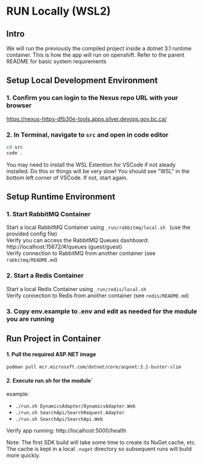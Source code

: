 # RUN Locally (WSL2)

## Intro
We will run the previously the compiled project inside a dotnet 3.1 runtime container. This is how the app will run on openshift.  Refer to the parent README for basic system requirements

## Setup Local Development Environment

### 1.  Confirm you can login to the Nexus repo URL with your browser
https://nexus-https-dfb30e-tools.apps.silver.devops.gov.bc.ca/

### 2.  In  Terminal, navigate to `src` and open in code editor
```bash
cd src
code .
```
You may need to install the WSL Extention for VSCode if not aleady installed.  Do this or things will be very slow!  You should see "WSL" in the bottom left corner of VSCode.  If not, start again.


## Setup Runtime Environment

### 1. Start RabbitMQ Container
Start a local RabbitMQ Container using `_run/rabbitmq/local.sh ` (use the provided config file) <br>
Verify you can access the RabbitMQ Queues dashboard: http://localhost:15672/#/queues (guest/guest) <br>
Verify connection to RabbitMQ from another container (see `rabbitmq/README.md`)

### 2. Start a Redis  Container
Start a local Redis Container using `_run/redis/local.sh` <br>
Verify connection to Redis from another container (see `redis/README.md`)

### 3. Copy env.example to .env and edit as needed for the module you are running

## Run Project in Container
#### 1. Pull the required ASP.NET image
`podman pull mcr.microsoft.com/dotnet/core/aspnet:3.1-buster-slim`

#### 2. Execute run.sh for the module`
example:
- `./run.sh DynamicsAdapter/DynamicsAdapter.Web`
- `./run.sh SearchApi/SearchRequest.Adaptor`
- `./run.sh SearchApi/SearchApi.Web`

Verify app running: http://localhost:5000/health

Note: The first SDK build will take some time to create its NuGet cache, etc. The cache is kept in a local `.nuget` directory so subsequent runs will build more quickly.
